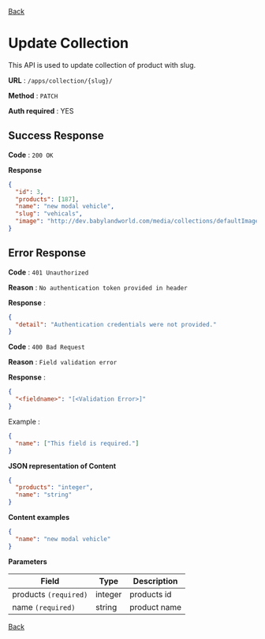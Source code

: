 [Back](../README.md)

# Update Collection

This API is used to update collection of product with slug.

**URL** : `/apps/collection/{slug}/`

**Method** : `PATCH`

**Auth required** : YES

## Success Response

**Code** : `200 OK`

**Response**

```json
{
  "id": 3,
  "products": [187],
  "name": "new modal vehicle",
  "slug": "vehicals",
  "image": "http://dev.babylandworld.com/media/collections/defaultImage.png"
}
```

## Error Response

**Code** : `401 Unauthorized`

**Reason** : `No authentication token provided in header`

**Response** :

```json
{
  "detail": "Authentication credentials were not provided."
}
```

**Code** : `400 Bad Request`

**Reason** : `Field validation error`

**Response** :

```json
{
  "<fieldname>": "[<Validation Error>]"
}
```

Example :

```json
{
  "name": ["This field is required."]
}
```

**JSON representation of Content**

```json
{
  "products": "integer",
  "name": "string"
}
```

**Content examples**

```json
{
  "name": "new modal vehicle"
}
```

**Parameters**

| Field                 | Type    | Description  |
| --------------------- | ------- | ------------ |
| products `(required)` | integer | products id  |
| name `(required)`     | string  | product name |

[Back](../README.md)
